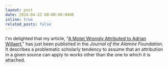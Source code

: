 ```yaml
---
layout: post
date: 2024-04-22 08:00:00-0400
inline: true
related_posts: false
---
```


I'm delighted that my article, "[A  Motet Wrongly Attributed to Adrian Willaert,](https://www.brepolsonline.net/doi/10.1484/J.JAF.5.137256)" has just been published in the _Journal of the Alamire Foundation_. It describes a problematic scholarly tendency to assume that an attribution in a given source can apply to works other than the one to which it is attached.